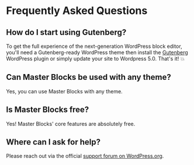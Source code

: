 # Frequently Asked Questions #

## How do I start using Gutenberg? ##
To get the full experience of the next-generation WordPress block editor, you'll need a Gutenberg-ready WordPress theme then install the [Gutenberg](https://wordpress.org/plugins/gutenberg/) WordPress plugin or simply update your site to Wordpress 5.0. That's it! 💥

## Can Master Blocks be used with any theme? ##
Yes, you can use Master Blocks with any theme.

## Is Master Blocks free? ##
Yes! Master Blocks' core features are absolutely free.

## Where can I ask for help? ##
Please reach out via the official [support forum on WordPress.org](https://wordpress.org/support/plugin/master-blocks/).
